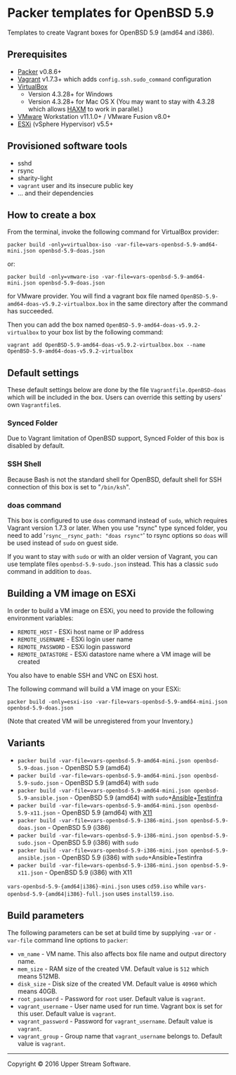# Packer templates for OpenBSD 5.9

Templates to create Vagrant boxes for OpenBSD 5.9 (amd64 and i386).

## Prerequisites

* [Packer] v0.8.6+
* [Vagrant] v1.7.3+ which adds `config.ssh.sudo_command` configuration
* [VirtualBox]
	* Version 4.3.28+ for Windows
	* Version 4.3.28+ for Mac OS X (You may want to stay with 4.3.28 which allows [HAXM] to work in parallel.)
* [VMware] Workstation v11.1.0+ / VMware Fusion v8.0+
* [ESXi] (vSphere Hypervisor) v5.5+

[ESXi]: http://www.vmware.com/products/vsphere-hypervisor
        "Free VMware vSphere Hypervisor, Free Virtualization (ESXi)"
[HAXM]: https://software.intel.com/en-us/android/articles/intel-hardware-accelerated-execution-manager
        "Intel&reg; Hardware Accelerated Execution Manager"
[Packer]: https://www.packer.io/ "Packer by HashiCorp"
[Vagrant]: https://www.vagrantup.com/ "Vagrant"
[VirtualBox]: https://www.virtualbox.org/ "Oracle VM VirtualBox"
[VMware]: http://www.vmware.com/ "VMware Virtualization for Desktop &amp; Server, Application, Public &amp; Hybrid Clouds"

## Provisioned software tools

* sshd
* rsync
* sharity-light
* `vagrant` user and its insecure public key
* ... and their dependencies

## How to create a box

From the terminal, invoke the following command for VirtualBox provider:

	packer build -only=virtualbox-iso -var-file=vars-openbsd-5.9-amd64-mini.json openbsd-5.9-doas.json

or:

	packer build -only=vmware-iso -var-file=vars-openbsd-5.9-amd64-mini.json openbsd-5.9-doas.json

for VMware provider.
You will find a vagrant box file named `OpenBSD-5.9-amd64-doas-v5.9.2-virtualbox.box`
in the same directory after the command has succeeded.

Then you can add the box named `OpenBSD-5.9-amd64-doas-v5.9.2-virtualbox` to your box list
by the following command:

	vagrant add OpenBSD-5.9-amd64-doas-v5.9.2-virtualbox.box --name OpenBSD-5.9-amd64-doas-v5.9.2-virtualbox

## Default settings

These default settings below are done by the file `Vagrantfile.OpenBSD-doas` which will be included in the box.
Users can override this setting by users' own `Vagrantfile`s.

### Synced Folder

Due to Vagrant limitation of OpenBSD support, Synced Folder of this box is disabled by default.

### SSH Shell

Because Bash is not the standard shell for OpenBSD, default shell for SSH connection of this box
is set to "`/bin/ksh`".

### doas command

This box is configured to use `doas` command instead of `sudo`, which requires Vagrant version 1.7.3 or later.
When you use "rsync" type synced folder, you need to add '`rsync__rsync_path: "doas rsync"`' to rsync options
so `doas` will be used instead of `sudo` on guest side.

If you want to stay with `sudo` or with an older version of Vagrant, you can use template files
`openbsd-5.9-sudo.json` instead.  This has a classic `sudo` command in addition to `doas`.

## Building a VM image on ESXi

In order to build a VM image on ESXi, you need to provide the following environment variables:

* `REMOTE_HOST` - ESXi host name or IP address
* `REMOTE_USERNAME` - ESXi login user name
* `REMOTE_PASSWORD` - ESXi login password
* `REMOTE_DATASTORE` - ESXi datastore name where a VM image will be created

You also have to enable SSH and VNC on ESXi host.

The following command will build a VM image on your ESXi:

    packer build -only=esxi-iso -var-file=vars-openbsd-5.9-amd64-mini.json openbsd-5.9-doas.json

(Note that created VM will be unregistered from your Inventory.)

## Variants

* `packer build -var-file=vars-openbsd-5.9-amd64-mini.json openbsd-5.9-doas.json` - OpenBSD 5.9 (amd64)
* `packer build -var-file=vars-openbsd-5.9-amd64-mini.json openbsd-5.9-sudo.json` - OpenBSD 5.9 (amd64) with `sudo`
* `packer build -var-file=vars-openbsd-5.9-amd64-mini.json openbsd-5.9-ansible.json` - OpenBSD 5.9 (amd64) with `sudo`+[Ansible]+[Testinfra]
* `packer build -var-file=vars-openbsd-5.9-amd64-mini.json openbsd-5.9-x11.json` - OpenBSD 5.9 (amd64) with [X11]
* `packer build -var-file=vars-openbsd-5.9-i386-mini.json openbsd-5.9-doas.json` - OpenBSD 5.9 (i386)
* `packer build -var-file=vars-openbsd-5.9-i386-mini.json openbsd-5.9-sudo.json` - OpenBSD 5.9 (i386) with `sudo`
* `packer build -var-file=vars-openbsd-5.9-i386-mini.json openbsd-5.9-ansible.json` - OpenBSD 5.9 (i386) with `sudo`+Ansible+Testinfra
* `packer build -var-file=vars-openbsd-5.9-i386-mini.json openbsd-5.9-x11.json` - OpenBSD 5.9 (i386) with X11

`vars-openbsd-5.9-{amd64|i386}-mini.json` uses `cd59.iso` while `vars-openbsd-5.9-{amd64|i386}-full.json` uses `install59.iso`.

[Ansible]: https://www.ansible.com/ "Ansible is Simple IT Automation"
[Testinfra]: https://testinfra.readthedocs.io/en/latest/ "Testinfra test your infrastructure &mdash; testinfra 1.1.3.dev24 documentation"
[X11]: https://www.x.org/wiki/ "X.Org"

## Build parameters

The following parameters can be set at build time by supplying `-var` or `-var-file` command line options to `packer`:

* `vm_name` - VM name.  This also affects box file name and output directory name.
* `mem_size` - RAM size of the created VM.  Default value is `512` which means 512MB.
* `disk_size` - Disk size of the created VM.  Default value is `40960` which means 40GB.
* `root_password` - Password for `root` user.  Default value is `vagrant`.
* `vagrant_username` - User name used for run time.  Vagrant box is set for this user.  Default value is `vagrant`.
* `vagrant_password` - Password for `vagrant_username`.  Default value is `vagrant`.
* `vagrant_group` - Group name that `vagrant_username` belongs to.  Default value is `vagrant`.

- - -

Copyright &copy; 2016 Upper Stream Software.
